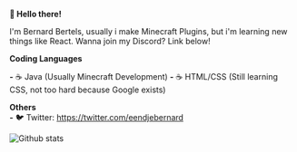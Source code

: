 **👋 Hello there!**

I'm Bernard Bertels, usually i make Minecraft Plugins, but i'm learning new things like React.
Wanna join my Discord? Link below!

**Coding Languages**

**-** ☕ Java (Usually Minecraft Development)
**-** ☕ HTML/CSS (Still learning CSS, not too hard because Google exists)

**Others**                        
**-** 🐦 Twitter: https://twitter.com/eendjebernard

![Github stats](https://github-readme-stats.vercel.app/api?username=eendjebernard&theme=highcontrast&show_icons=true&count_private=true)
